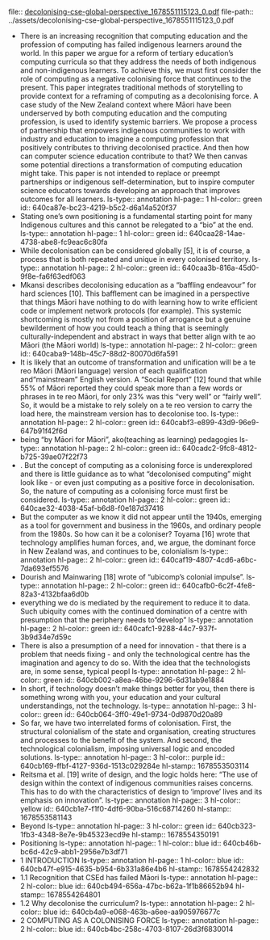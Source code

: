 file:: [decolonising-cse-global-perspective_1678551115123_0.pdf](../assets/decolonising-cse-global-perspective_1678551115123_0.pdf)
file-path:: ../assets/decolonising-cse-global-perspective_1678551115123_0.pdf

- There is an increasing recognition that computing education and the profession of computing has failed indigenous learners around the world. In this paper we argue for a reform of tertiary education’s computing curricula so that they address the needs of both indigenous and non-indigenous learners. To achieve this, we must first consider the role of computing as a negative colonising force that continues to the present. This paper integrates traditional methods of storytelling to provide context for a reframing of computing as a decolonising force. A case study of the New Zealand context where Māori have been underserved by both computing education and the computing profession, is used to identify systemic barriers. We propose a process of partnership that empowers indigenous communities to work with industry and education to imagine a computing profession that positively contributes to thriving decolonised practice. And then how can computer science education contribute to that? We then canvas some potential directions a transformation of computing education might take. This paper is not intended to replace or preempt partnerships or indigenous self-determination, but to inspire computer science educators towards developing an approach that improves outcomes for all learners.
  ls-type:: annotation
  hl-page:: 1
  hl-color:: green
  id:: 640ca87e-bc23-4219-b5c2-d6a14a520f37
- Stating one’s own positioning is a fundamental starting point for many Indigenous cultures and this cannot be relegated to a “bio” at the end.
  ls-type:: annotation
  hl-page:: 1
  hl-color:: green
  id:: 640caa28-14ae-4738-abe8-fc9eac6c80fa
- While decolonisation can be considered globally [5], it is of course, a process that is both repeated and unique in every colonised territory.
  ls-type:: annotation
  hl-page:: 2
  hl-color:: green
  id:: 640caa3b-816a-45d0-9f8e-fa6f63edf063
- Mkansi describes decolonising education as a “baffling endeavour” for hard sciences [10]. This bafflement can be imagined in a perspective that things Māori have nothing to do with learning how to write efficient code or implement network protocols (for example). This systemic shortcoming is mostly not from a position of arrogance but a genuine bewilderment of how you could teach a thing that is seemingly culturally-independent and abstract in ways that better align with te ao Māori (the Māori world)
  ls-type:: annotation
  hl-page:: 2
  hl-color:: green
  id:: 640caba9-148b-45c7-88d2-80070d6fa591
- It is likely that an outcome of transformation and unification will be a te reo Māori (Māori language) version of each qualification and“mainstream” English version. A “Social Report” [12] found that while 55% of Māori reported they could speak more than a few words or phrases in te reo Māori, for only 23% was this “very well” or “fairly well”. So, it would be a mistake to rely solely on a te reo version to carry the load here, the mainstream version has to decolonise too.
  ls-type:: annotation
  hl-page:: 2
  hl-color:: green
  id:: 640cabf3-e899-43d9-96e9-647b91f42f6d
- being “by Māori for Māori”, ako(teaching as learning) pedagogies
  ls-type:: annotation
  hl-page:: 2
  hl-color:: green
  id:: 640cadc2-9fc8-4812-b725-39ae07f22f73
- . But the concept of computing as a colonising force is underexplored and there is little guidance as to what “decolonised computing” might look like - or even just computing as a positive force in decolonisation. So, the nature of computing as a colonising force must first be considered.
  ls-type:: annotation
  hl-page:: 2
  hl-color:: green
  id:: 640cae32-4038-45af-b6d8-f0e187d37416
- But the computer as we know it did not appear until the 1940s, emerging as a tool for government and business in the 1960s, and ordinary people from the 1980s. So how can it be a coloniser? Toyama [16] wrote that technology amplifies human forces, and, we argue, the dominant force in New Zealand was, and continues to be, colonialism
  ls-type:: annotation
  hl-page:: 2
  hl-color:: green
  id:: 640caf19-4807-4cd6-a6bc-7da693ef5576
- Dourish and Mainwaring [18] wrote of “ubicomp’s colonial impulse”.
  ls-type:: annotation
  hl-page:: 2
  hl-color:: green
  id:: 640cafb0-6c2f-4fe8-82a3-4132bfaa6d0b
- everything we do is mediated by the requirement to reduce it to data. Such ubiquity comes with the continued domination of a centre with presumption that the periphery needs to“develop”
  ls-type:: annotation
  hl-page:: 2
  hl-color:: green
  id:: 640cafc1-9288-44c7-937f-3b9d34e7d59c
- There is also a presumption of a need for innovation - that there is a problem that needs fixing - and only the technological centre has the imagination and agency to do so. With the idea that the technologists are, in some sense, typical peopl
  ls-type:: annotation
  hl-page:: 2
  hl-color:: green
  id:: 640cb002-a8ea-46be-9296-6d31ab9e1884
- In short, if technology doesn’t make things better for you, then there is something wrong with you, your education and your cultural understandings, not the technology.
  ls-type:: annotation
  hl-page:: 3
  hl-color:: green
  id:: 640cb064-3ff0-49e1-9734-0d9870d20a89
- So far, we have two interrelated forms of colonisation. First, the structural colonialism of the state and organisation, creating structures and processes to the benefit of the system. And second, the technological colonialism, imposing universal logic and encoded solutions.
  ls-type:: annotation
  hl-page:: 3
  hl-color:: purple
  id:: 640cb169-ffbf-4127-936d-1513c029284e
  hl-stamp:: 1678553503114
- Reitsma et al. [19] write of design, and the logic holds here: “The use of design within the context of indigenous communities raises concerns. This has to do with the characteristics of design to ‘improve’ lives and its emphasis on innovation”. 
  ls-type:: annotation
  hl-page:: 3
  hl-color:: yellow
  id:: 640cb1e7-f1f0-4df6-90ba-516c68714260
  hl-stamp:: 1678553581143
- Beyond
  ls-type:: annotation
  hl-page:: 3
  hl-color:: green
  id:: 640cb323-1fb3-4348-8e7e-9b45323ecd9e
  hl-stamp:: 1678554350191
- Positioning
  ls-type:: annotation
  hl-page:: 1
  hl-color:: blue
  id:: 640cb46b-bc6d-42c9-abb1-2956e7b3df71
- 1 INTRODUCTION
  ls-type:: annotation
  hl-page:: 1
  hl-color:: blue
  id:: 640cb47f-e915-4635-b954-6b331a86e4b6
  hl-stamp:: 1678554242832
- 1.1 Recognition that CSEd has failed Māori
  ls-type:: annotation
  hl-page:: 2
  hl-color:: blue
  id:: 640cb494-656a-47bc-b62a-1f1b86652b94
  hl-stamp:: 1678554264801
- 1.2 Why decolonise the curriculum?
  ls-type:: annotation
  hl-page:: 2
  hl-color:: blue
  id:: 640cb4a9-e068-463b-a6ee-aa905976677c
- 2 COMPUTING AS A COLONISING FORCE
  ls-type:: annotation
  hl-page:: 2
  hl-color:: blue
  id:: 640cb4bc-258c-4703-8107-26d3f6830014